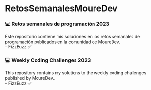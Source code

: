 # RetosSemanalesMoureDev
<h3>💻 Retos semanales de programación 2023 </h3>
<p>Este repositorio contiene mis soluciones en los retos semanales de programación publicados en la comunidad de MoureDev.</br> -   FizzBuzz ✅️
<h3>💻 Weekly Coding Challenges 2023</h3>
<p>This repository contains my solutions to the weekly coding challenges published by MoureDev..</br> -   FizzBuzz ✅️
